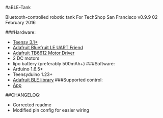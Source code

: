 #aBLE-Tank

Bluetooth-controlled robotic tank
For TechShop San Francisco
v0.9.9
02 February 2016


###Hardware:
* [Teensy 3.1+](http://www.pjrc.com/store/teensy32.html "teensy")
* [Adafruit Bluefruit LE UART Friend](https://www.adafruit.com/products/2479 "ble")
* [Adafruit TB6612 Motor Driver](https://www.adafruit.com/products/2448 "motor driver")
* 2 DC motors
* lipo battery (preferably 500mAh+)
###Software:
* Arduino 1.6.5+
* Teensyduino 1.23+
* [Adafruit BLE library](https://learn.adafruit.com/introducing-the-adafruit-bluefruit-le-uart-friend/software "lib")
###Supported control:
* [App](https://learn.adafruit.com/introducing-the-adafruit-bluefruit-le-uart-friend/software-resources "app")


##CHANGELOG:
* Corrected readme
* Modified pin config for easier wiring
